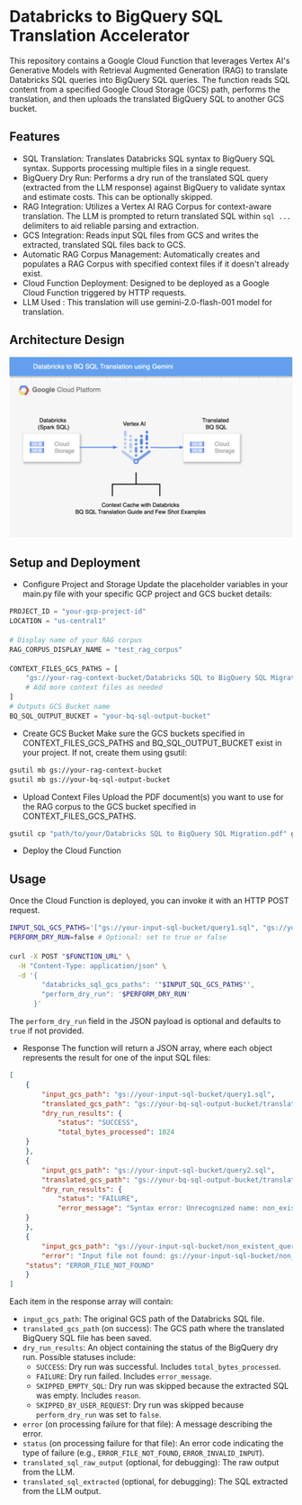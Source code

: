 
# Databricks to BigQuery SQL Translation Accelerator

This repository contains a Google Cloud Function that leverages Vertex AI's Generative Models with Retrieval Augmented Generation (RAG) to translate Databricks SQL queries into BigQuery SQL queries. The function reads SQL content from a specified Google Cloud Storage (GCS) path, performs the translation, and then uploads the translated BigQuery SQL to another GCS bucket.


## Features

- SQL Translation: Translates Databricks SQL syntax to BigQuery SQL syntax. Supports processing multiple files in a single request.
- BigQuery Dry Run: Performs a dry run of the translated SQL query (extracted from the LLM response) against BigQuery to validate syntax and estimate costs. This can be optionally skipped.
- RAG Integration: Utilizes a Vertex AI RAG Corpus for context-aware translation. The LLM is prompted to return translated SQL within ```sql ... ``` delimiters to aid reliable parsing and extraction.
- GCS Integration: Reads input SQL files from GCS and writes the extracted, translated SQL files back to GCS.
- Automatic RAG Corpus Management: Automatically creates and populates a RAG Corpus with specified context files if it doesn't already exist.
- Cloud Function Deployment: Designed to be deployed as a Google Cloud Function triggered by HTTP requests.
- LLM Used : This translation will use gemini-2.0-flash-001 model for translation.

## Architecture Design

![App Screenshot](architecture.png)


## Setup and Deployment

- Configure Project and Storage
Update the placeholder variables in your main.py file with your specific GCP project and GCS bucket details:


```python
PROJECT_ID = "your-gcp-project-id"
LOCATION = "us-central1"

# Display name of your RAG corpus
RAG_CORPUS_DISPLAY_NAME = "test_rag_corpus"

CONTEXT_FILES_GCS_PATHS = [
    "gs://your-rag-context-bucket/Databricks SQL to BigQuery SQL Migration.pdf",
    # Add more context files as needed
]
# Outputs GCS Bucket name
BQ_SQL_OUTPUT_BUCKET = "your-bq-sql-output-bucket"
```
    
- Create GCS Bucket
Make sure the GCS buckets specified in CONTEXT_FILES_GCS_PATHS and BQ_SQL_OUTPUT_BUCKET exist in your project. If not, create them using gsutil:

```bash
gsutil mb gs://your-rag-context-bucket
gsutil mb gs://your-bq-sql-output-bucket
```

- Upload Context Files
Upload the PDF document(s) you want to use for the RAG corpus to the GCS bucket specified in CONTEXT_FILES_GCS_PATHS.

```bash
gsutil cp "path/to/your/Databricks SQL to BigQuery SQL Migration.pdf" gs://your-rag-context-bucket/
```

- Deploy the Cloud Function

## Usage

Once the Cloud Function is deployed, you can invoke it with an HTTP POST request.

```bash
INPUT_SQL_GCS_PATHS='["gs://your-input-sql-bucket/query1.sql", "gs://your-input-sql-bucket/query2.sql"]' # Ensure these files exist in GCS
PERFORM_DRY_RUN=false # Optional: set to true or false

curl -X POST "$FUNCTION_URL" \
  -H "Content-Type: application/json" \
  -d '{
        "databricks_sql_gcs_paths": '"$INPUT_SQL_GCS_PATHS"',
        "perform_dry_run": '$PERFORM_DRY_RUN'
      }'
```

The `perform_dry_run` field in the JSON payload is optional and defaults to `true` if not provided.

- Response
The function will return a JSON array, where each object represents the result for one of the input SQL files:

```json
[
    {
        "input_gcs_path": "gs://your-input-sql-bucket/query1.sql",
        "translated_gcs_path": "gs://your-bq-sql-output-bucket/translated_sql/query1_YYYYMMDDHHMMSS_bq.sql",
        "dry_run_results": {
            "status": "SUCCESS",
            "total_bytes_processed": 1024
    }
    },
    {
        "input_gcs_path": "gs://your-input-sql-bucket/query2.sql",
        "translated_gcs_path": "gs://your-bq-sql-output-bucket/translated_sql/query2_YYYYMMDDHHMMSS_bq.sql",
        "dry_run_results": {
            "status": "FAILURE",
            "error_message": "Syntax error: Unrecognized name: non_existent_table at [1:15]"
    }
    },
    {
        "input_gcs_path": "gs://your-input-sql-bucket/non_existent_query.sql",
        "error": "Input file not found: gs://your-input-sql-bucket/non_existent_query.sql",
    "status": "ERROR_FILE_NOT_FOUND"
    }
]
```
Each item in the response array will contain:
- `input_gcs_path`: The original GCS path of the Databricks SQL file.
- `translated_gcs_path` (on success): The GCS path where the translated BigQuery SQL file has been saved.
- `dry_run_results`: An object containing the status of the BigQuery dry run. Possible statuses include:
    - `SUCCESS`: Dry run was successful. Includes `total_bytes_processed`.
    - `FAILURE`: Dry run failed. Includes `error_message`.
    - `SKIPPED_EMPTY_SQL`: Dry run was skipped because the extracted SQL was empty. Includes `reason`.
    - `SKIPPED_BY_USER_REQUEST`: Dry run was skipped because `perform_dry_run` was set to `false`.
- `error` (on processing failure for that file): A message describing the error.
- `status` (on processing failure for that file): An error code indicating the type of failure (e.g., `ERROR_FILE_NOT_FOUND`, `ERROR_INVALID_INPUT`).
- `translated_sql_raw_output` (optional, for debugging): The raw output from the LLM.
- `translated_sql_extracted` (optional, for debugging): The SQL extracted from the LLM output.
